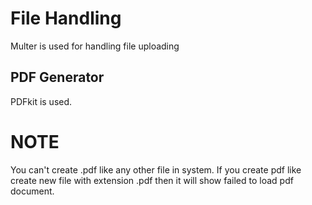 # File Handling

Multer is used for handling file uploading

## PDF Generator

PDFkit is used.

# NOTE

You can't create .pdf like any other file in system.
If you create pdf like create new file with extension .pdf then it will show failed to load
pdf document.
